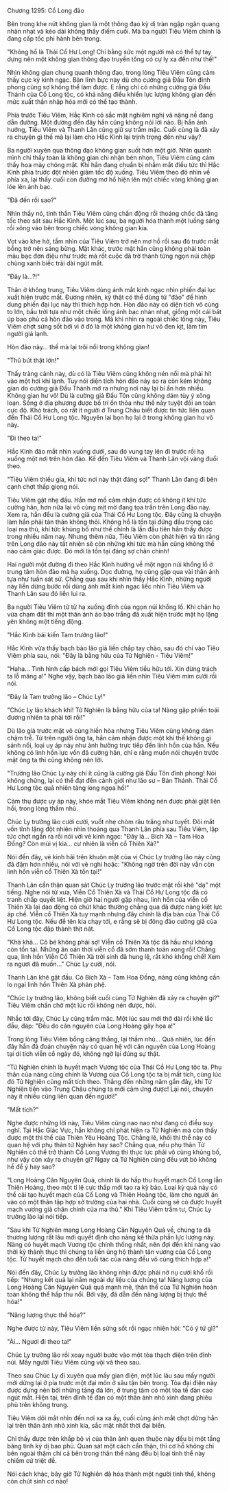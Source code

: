 




Chương 1295: Cổ Long đảo


Bên trong khe nứt không gian là một thông đạo kỳ dị tràn ngập ngân quang nhàn nhạt và kéo dài không thấy điểm cuối. Mà ba người Tiêu Viêm chính là đang cấp tốc phi hành bên trong.

"Không hổ là Thái Cổ Hư Long! Chỉ bằng sức một người mà có thể tự tay dựng nên một không gian thông đạo truyền tống có cự ly xa đến như thế!"

Nhìn không gian chung quanh thông đạo, trong lòng Tiêu Viêm cũng cảm thấy cực kỳ kinh ngạc. Bản lĩnh bực này dù cho cường giả Đấu Tôn đỉnh phong cũng sợ không thể làm được. E rằng chỉ có những cường giả Đấu Thánh của Cổ Long tộc, có khả năng điều khiển lực lượng không gian đến mức xuất thần nhập hóa mới có thể tạo thành.

Phía trước Tiêu Viêm, Hắc Kình có sắc mặt nghiêm nghị và nặng nề đang dẫn đường. Một đường đến đây hắn cũng không nói lời nào. Bị hắn ảnh hưởng, Tiêu Viêm và Thanh Lân cũng giữ sự trầm mặc. Cuối cùng là đã xảy ra chuyện gì thế mà lại làm cho Hắc Kình lại trịnh trọng đến như vậy?

Ba người xuyên qua thông đạo không gian suốt hơn một giờ. Nhìn quanh mình chỉ thấy toàn là không gian chi nhận bén nhọn, Tiêu Viêm cũng cảm thấy hoa mày chóng mặt. Khi hắn đang chuẩn bị nhắm mắt điều tức thì Hắc Kình phía trước đột nhiên giảm tốc độ xuống. Tiêu Viêm theo đó nhìn về phía xa, lại thấy cuối con đường mơ hồ hiện lên một chiếc vòng không gian lóe lên ánh bạc.

"Đã đến rồi sao?"

Nhìn thấy nó, tinh thần Tiêu Viêm cũng chấn động rồi thoáng chốc đã tăng tốc theo sát sau Hắc Kình. Một lúc sau, ba người hóa thành một luồng sáng rồi xông vào bên trong chiếc vòng không gian kia.

Vọt vào khe hở, tầm nhìn của Tiêu Viêm trở nên mơ hồ rồi sau đó trước mắt bỗng trở nên sáng bừng. Mặt khác, trước mặt hắn cũng không phải toàn màu bạc đơn điệu như trước mà rốt cuộc đã trở thành từng ngọn núi chập chùng xanh biếc trải dài ngút mắt.

"Đây là…?!"

Thân ở không trung, Tiêu Viêm dùng ánh mắt kinh ngạc nhìn phiến đại lục xuất hiện trước mắt. Đương nhiên, kỳ thật có thể dùng từ "đảo" để hình dung phiến đại lục này thì thích hợp hơn. Hòn đảo này có diện tích vô cùng to lớn, bầu trời tựa như một chiếc lồng ánh bạc nhàn nhạt, giống một cái bát úp bao phủ cả hòn đảo vào trong. Mà khi nhìn ra ngoài chiếc lồng này, Tiêu Viêm chợt sửng sốt bởi vì ở đó là một không gian hư vô đen kịt, làm tim người giá lạnh.

Hòn đảo này… thế mà lại trôi nổi trong không gian!

"Thủ bút thật lớn!"

Thấy tràng cảnh này, dù có là Tiêu Viêm cũng không nén nổi mà phải hít vào một hơi khí lạnh. Tuy nói diện tích hòn đảo này so ra còn kém không gian do cường giả Đấu Thánh mở ra nhưng nơi này lại bí ẩn hơn nhiều. Không gian hư vô! Dù là cường giả Đấu Tôn cũng không dám tùy ý xông loạn. Sống ở địa phương được bố trí ổn thỏa như thế này tuyệt đối an toàn cực độ. Khó trách, có rất ít người ở Trung Châu biết được tin tức liên quan đến Thái Cổ Hư Long tộc. Nguyên lai bọn họ lại ở trong không gian hư vô này.

"Đi theo ta!"

Hắc Kình đảo mắt nhìn xuống dưới, sau đó vung tay lên đi trước rồi hạ xuống một nơi trên hòn đảo. Kế đến Tiêu Viêm và Thanh Lân vội vàng đuổi theo.

"Tiêu Viêm thiếu gia, khí tức nơi này thật đáng sợ!" Thanh Lân đang đi bên cạnh chợt thấp giọng nói.

Tiêu Viêm gật nhẹ đầu. Hắn mơ mồ cảm nhận được có không ít khí tức cường hãn, hơn nữa lại vô cùng mịt mờ đang tọa trấn trên Long đảo này. Xem ra, hẳn đều là cường giả của Thái Cổ Hư Long tộc. Đây cũng là chuyện làm hắn phải tán thán không thôi. Không hổ là tồn tại đứng đầu trong các loại ma thú, khí tức khủng bố như thế chính là lần đầu tiên hắn thấy được trong nhiều năm nay. Nhưng thêm nữa, Tiêu Viêm còn phát hiện và tin rằng trên Long đảo này tất nhiên sẽ còn những khí tức mà hắn cũng không thể nào cảm giác được. Đó mới là tồn tại đáng sợ chân chính!

Hai người một đường đi theo Hắc Kình hướng về một ngọn núi khổng lồ ở trung tâm hòn đảo mà hạ xuống. Dọc đường, họ cũng gặp qua vài thân ảnh tựa như tuần sát sử. Chẳng qua sau khi nhìn thấy Hắc Kình, những người này liền dừng bước rồi dùng ánh mắt kinh ngạc liếc nhìn Tiêu Viêm và Thanh Lân sau đó liền lui ra.

Ba người Tiêu Viêm từ từ hạ xuống đỉnh của ngọn núi khổng lồ. Khi chân họ vừa chạm đất thì một thân ảnh áo bào trắng đã xuất hiện trước mặt họ lặng yên không một tiếng động.

"Hắc Kình bái kiến Tam trưởng lão!"

Hắc Kình vừa thấy bạch bào lão giả liền chắp tay chào, sau đó chỉ vào Tiêu Viêm phía sau, nói: "Đây là bằng hữu của Tử Nghiên - Tiêu Viêm!"

"Haha… Tình hình cấp bách mới gọi Tiêu Viêm tiểu hữu tới. Xin đừng trách ta lỗ mãng a!" Nghe vậy, bạch bào lão giả liền nhìn Tiêu Viêm mỉm cười rồi nói.

"Đây là Tam trưởng lão – Chúc Ly!"

"Chúc Ly lão khách khí! Tử Nghiên là bằng hữu của ta! Nàng gặp phiền toái đương nhiên ta phải tới rồi!"

Dù lão già trước mặt vô cùng hiền hòa nhưng Tiêu Viêm cũng không dám chậm trễ. Từ trên người ông ta, hắn cảm nhận được một khí thế không gì sánh nổi, loại uy áp này như ảnh hưởng trực tiếp đến linh hồn của hắn. Nếu không có linh hồn lực vốn đã cường hãn, chỉ e rằng muốn nói chuyện trước mặt ông ta thì cũng không nên lời.

"Trưởng lão Chúc Ly này chí ít cũng là cường giả Đấu Tôn đỉnh phong! Nói không chừng, lại có thể đạt đến cảnh giới như lão sư – Bán Thánh. Thái Cổ Hư Long tộc quả nhiên tàng long ngọa hổ!"

Cảm thụ được uy áp này, khóe mắt Tiêu Viêm không nén được phải giật liên hồi, trong lòng thầm nhủ.

Chúc Ly trưởng lão cười cười, vuốt nhẹ chòm râu trắng như tuyết. Đôi mắt vốn tĩnh lặng đột nhiên nhìn thoáng qua Thanh Lân phía sau Tiêu Viêm, lập tức chợt ngẩn ra rồi nói với vẻ kinh ngạc: "Đây là… Bích Xà – Tam Hoa Đồng? Còn mùi vị kia… cư nhiên là viễn cổ Thiên Xà?"

Nói đến đây, vẻ kinh hãi trên khuôn mặt của vị Chúc Ly trưởng lão này cũng đã đậm hơn nhiều, nói với vẻ nghi hoặc: "Không ngờ trên đời này vẫn còn linh hồn viễn cổ Thiên Xà tồn tại!"

Thanh Lân cẩn thận quan sát Chúc Ly trưởng lão trước mặt rồi khẽ "dạ" một tiếng. Nghe nói từ xưa, Viễn Cổ Thiên Xà và Thái Cổ Hư Long tộc đã có tranh chấp quyết liệt. Hiện giờ hai người gặp nhau, linh hồn của viễn cổ Thiên Xà lại dao động có chút khác thường chẳng qua đã được nàng kiệt lực áp chế. Viễn cổ Thiên Xà tuy mạnh nhưng đây chính là địa bàn của Thái Cổ Hư Long tộc. Nếu để tên kia chạy tới, e rằng sẽ bị đông đảo cường giả của Cổ Long tộc đập thành thịt nát.

"Khà khà… Cô bé không phải sợ! Viễn cổ Thiên Xà tộc đã hầu như không còn tồn tại. Những ân oán thời viễn cổ đã sớm thanh toán xong rồi! Chẳng qua, linh hồn Viễn Cổ Thiên Xà trời sinh đã hung lệ, rất khó khống chế! Xem ra ngươi đã muốn…" Chúc Ly cười, nói.

Thanh Lân khẽ gật đầu. Có Bích Xà – Tam Hoa Đồng, nàng cũng không cần lo ngại linh hồn Thiên Xà phản phệ.

"Chúc Ly trưởng lão, không biết cuối cùng Tử Nghiên đã xảy ra chuyện gì?" Tiêu Viêm chần chờ một lúc rồi không nén được, hỏi.

Nhắc tới đây, Chúc Ly cũng trầm mặc. Một lúc sau mới thở dài rồi khẽ lắc đầu, đáp: "Đều do căn nguyên của Long Hoàng gây họa a!"

Trong lòng Tiêu Viêm bỗng căng thẳng, lại thầm nhủ… Quả nhiên, lúc đến đây hắn đã đoán chuyện này có quan hệ với căn nguyên của Long Hoàng tại di tích viễn cổ ngày đó, không ngờ lại đúng sự thật.

"Tử Nghiên chính là huyết mạch Vương tộc của Thái Cổ Hư Long tộc ta. Phụ thân của nàng cũng chính là Vương của Cổ Long tộc ta bị mất tích, cùng lúc đó Tử Nghiên cũng mất tích theo. Thẳng đến những năm gần đây, khi Tử Nghiên tiến vào Trung Châu chúng ta mới cảm ứng được! Lại nói, chuyện này ít nhiều cũng liên quan đến ngươi!"

"Mất tích?"

Nghe được những lời này, Tiêu Viêm cũng nao nao như đang có điều suy nghĩ. Tại Hắc Giác Vực, hắn không chỉ phát hiện ra Tử Nghiên mà còn thấy được một thi thể của Thiên Yêu Hoàng Tộc. Chẳng lẽ, khối thi thể này có quan hệ với phụ thân tử Nghiên hay sao? Chẳng qua, nếu phụ thân Tử Nghiên có thể trở thành Cổ Long Vương thì thực lực phải vô cùng khủng bố, như vậy còn xảy ra chuyện gì? Ngay cả Tử Nghiên cũng đều vứt bỏ không hề để ý hay sao?

"Long Hoàng Căn Nguyên Quả, chính là do hấp thu huyết mạch Cổ Long lẫn Thiên Hoàng, theo một tỉ lệ cực thấp mới tạo ra kỳ bảo. Loại kỳ quả này có thể cải tạo huyết mạch của Cổ Long và Thiên Hoàng tộc, làm cho người ăn vào có một thân tập hợp sở trường của hai nhà. Cuối cùng sẽ có được huyết mạch vương giả chân chính của ma thú." Khi Tiêu Viêm trầm tư, Chúc Ly trưởng lão lại nói tiếp.

"Sau khi Tử Nghiên mang Long Hoàng Căn Nguyên Quả về, chúng ta đã thương lượng rất lâu mới quyết định cho nàng kế thừa phần lực lượng này. Nàng có huyết mạch Vương tộc chính thống nhất, nên đợi đến khi nàng vào thời kỳ thành thục thì chúng ta liền ủng hộ thành tân vương của Cổ Long tộc. Từ huyết mạch cho đến tuổi tác của nàng đều vô cùng thích hợp a!"

Nói đến đây, Chúc Ly trưởng lão không nhịn được phải nở nụ cười khổ rồi tiếp: "Nhưng kết quả lại nằm ngoài dự liệu của chúng ta! Năng lượng của Long Hoàng Căn Nguyên Quả quá mạnh mẽ, thân thể của Tử Nghiên hoàn toàn không thể hấp thu nổi. Bởi vậy, đã dẫn đến năng lượng bị thực thể hóa!"

"Năng lượng thực thể hóa?"

Nghe được từ này, Tiêu Viêm liền sửng sốt rồi ngạc nhiên hỏi: "Có ý tứ gì?"

"Ài… Ngươi đi theo ta!"

Chúc Ly trưởng lão rồi xoay người bước vào một tòa thạch điện trên đỉnh núi. Mấy người Tiêu Viêm cũng vội vã theo sau.

Theo sau Chúc Ly đi xuyên qua mấy gian điện, một lúc lâu sau mấy người mới dừng lại ở pía trước một đại môn ở sâu tận bên trong. Tòa đại điện này được dựng nên bởi những tảng đá lớn, ở trung tâm có một tòa tế đàn cao ngút mắt. Hiện tại, trên đỉnh tế đàn có một thân ảnh nhỏ xinh đang phiêu phù trên không trung.

Tiêu Viêm dõi mắt nhìn đến nơi xa xa ấy, cuối cùng ánh mắt chợt dừng hẳn lại trên thân ảnh nhỏ xinh kia, sắc mặt nhất thời đại biến.

Chỉ thấy được trên khắp bộ vị của thân ảnh quen thuộc này đều bị một tầng băng tinh kỳ dị bao phủ. Quan sát một cách cẩn thận, thì cơ hồ không chỉ bên ngoài thậm chí cả bên trong thân thể nàng đều bị loại tinh thể này chiếm cứ triệt để.

Nói cách khác, bây giờ Tử Nghiên đã hóa thành một người tinh thể, không còn chút sinh cơ nào!




